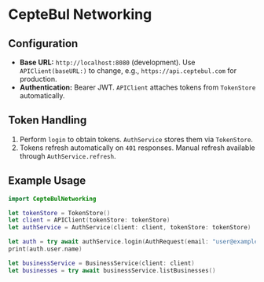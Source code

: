 # CepteBul Networking

## Configuration
- **Base URL:** `http://localhost:8080` (development). Use `APIClient(baseURL:)` to change, e.g., `https://api.ceptebul.com` for production.
- **Authentication:** Bearer JWT. `APIClient` attaches tokens from `TokenStore` automatically.

## Token Handling
1. Perform `login` to obtain tokens. `AuthService` stores them via `TokenStore`.
2. Tokens refresh automatically on `401` responses. Manual refresh available through `AuthService.refresh`.

## Example Usage
```swift
import CepteBulNetworking

let tokenStore = TokenStore()
let client = APIClient(tokenStore: tokenStore)
let authService = AuthService(client: client, tokenStore: tokenStore)

let auth = try await authService.login(AuthRequest(email: "user@example.com", password: "pass"))
print(auth.user.name)

let businessService = BusinessService(client: client)
let businesses = try await businessService.listBusinesses()
```
